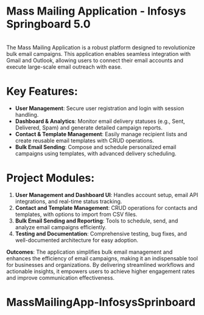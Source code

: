 # Mass Mailing Application - Infosys Springboard 5.0 
<br>
The Mass Mailing Application is a robust platform designed to revolutionize bulk email campaigns. This application enables seamless integration with Gmail and Outlook, allowing users to connect their email accounts and execute large-scale email outreach with ease. 

# Key Features:
- **User Management**: Secure user registration and login with session handling.
- **Dashboard & Analytics**: Monitor email delivery statuses (e.g., Sent, Delivered, Spam) and generate detailed campaign reports.
- **Contact & Template Management**: Easily manage recipient lists and create reusable email templates with CRUD operations.
- **Bulk Email Sending**: Compose and schedule personalized email campaigns using templates, with advanced delivery scheduling.

# Project Modules:
1. **User Management and Dashboard UI**: Handles account setup, email API integrations, and real-time status tracking.
2. **Contact and Template Management**: CRUD operations for contacts and templates, with options to import from CSV files.
3. **Bulk Email Sending and Reporting**: Tools to schedule, send, and analyze email campaigns efficiently.
4. **Testing and Documentation**: Comprehensive testing, bug fixes, and well-documented architecture for easy adoption.

**Outcomes**:
The application simplifies bulk email management and enhances the efficiency of email campaigns, making it an indispensable tool for businesses and organizations. By delivering streamlined workflows and actionable insights, it empowers users to achieve higher engagement rates and improve communication effectiveness.

# MassMailingApp-InfosysSprinboard
